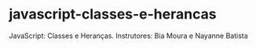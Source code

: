 # javascript-classes-e-herancas
JavaScript: Classes e Heranças. Instrutores: Bia Moura e Nayanne Batista
